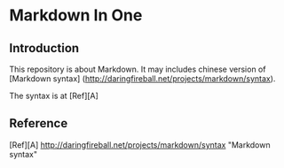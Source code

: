 # Markdown In One

## Introduction
This repository is about Markdown. It may includes chinese version of [Markdown syntax] (http://daringfireball.net/projects/markdown/syntax).

The syntax is at [Ref][A]

## Reference
[Ref][A] http://daringfireball.net/projects/markdown/syntax "Markdown syntax"
